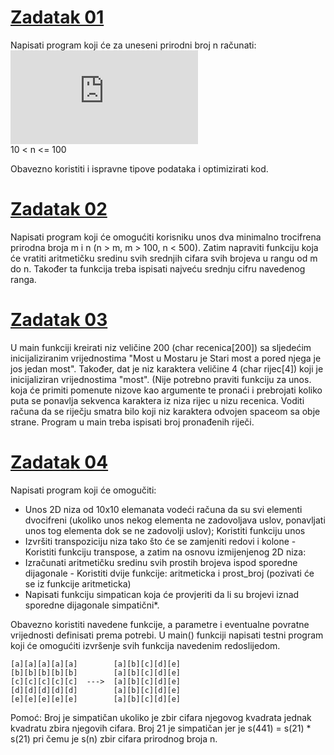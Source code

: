 # [Zadatak 01](./Grupa%20B%20-%20Zadatak%2001.cpp)

Napisati program koji će za uneseni prirodni broj n računati:  
![S = [1/(n+1)] - [1/(n+2!)] + [1/(n+3!)] - [1/(n+4!)] + ... + (-1)^(n-1) * [1/(n+n!)]](https://latex.codecogs.com/gif.latex?S%20%3D%20%5Cfrac%7B1%7D%7Bn%20&plus;%201%7D%20-%20%5Cfrac%7B1%7D%7Bn%20&plus;%202%21%7D%20&plus;%20%5Cfrac%7B1%7D%7Bn%20&plus;%203%21%7D%20-%20%5Cfrac%7B1%7D%7Bn%20&plus;%204%21%7D%20&plus;%20...%20&plus;%20%28-1%29%5E%7Bn-1%7D%20*%20%5Cfrac%7B1%7D%7Bn%20&plus;%20n%21%7D)  
10 < n <= 100
  
Obavezno koristiti i ispravne tipove podataka i optimizirati kod.

# [Zadatak 02](./Grupa%20B%20-%20Zadatak%2002.cpp)

Napisati program koji će omogućiti korisniku unos dva minimalno trocifrena prirodna broja m i n (n > m, m > 100, n < 500). Zatim napraviti funkciju koja će vratiti aritmetičku sredinu svih srednjih cifara svih brojeva u rangu od m do n. Također ta funkcija treba ispisati najveću srednju cifru navedenog ranga.

# [Zadatak 03](./Grupa%20B%20-%20Zadatak%2003.cpp)

U main funkciji kreirati niz veličine 200 (char recenica[200]) sa sljedećim inicijaliziranim vrijednostima "Most u Mostaru je Stari most a pored njega je jos jedan most". Također, dat je niz karaktera veličine 4 (char rijec[4]) koji je inicijaliziran vrijednostima "most". (Nije potrebno praviti funkciju za unos. koja će primiti pomenute nizove kao argumente te pronaći i prebrojati koliko puta se ponavlja sekvenca karaktera iz niza rijec u nizu recenica. Voditi računa da se riječju smatra bilo koji niz karaktera odvojen spaceom sa obje strane. Program u main treba ispisati broj pronađenih riječi.

# [Zadatak 04](./Grupa%20B%20-%20Zadatak%2004.cpp)

Napisati program koji će omogučiti:
* Unos 2D niza od 10x10 elemanata vodeći računa da su svi elementi dvocifreni (ukoliko unos nekog elementa ne zadovoljava uslov, ponavljati unos tog elementa dok se ne zadovolji uslov); Koristiti funkciju unos 
* Izvršiti transpoziciju niza tako što će se zamjeniti redovi i kolone - Koristiti funkciju transpose, a zatim na osnovu izmijenjenog 2D niza:
* Izračunati aritmetičku sredinu svih prostih brojeva ispod sporedne dijagonale - Koristiti dvije funkcije: aritmeticka i prost_broj (pozivati će se iz funkcije aritmeticka)
* Napisati funkciju simpatican koja će provjeriti da li su brojevi iznad sporedne dijagonale simpatični*.
  
Obavezno koristiti navedene funkcije, a parametre i eventualne povratne vrijednosti definisati prema potrebi. U main() funkciji napisati testni program koji će omogućiti izvršenje svih funkcija navedenim redoslijedom.
  ```
  [a][a][a][a][a]        [a][b][c][d][e]
  [b][b][b][b][b]        [a][b][c][d][e]
  [c][c][c][c][c]  --->  [a][b][c][d][e]
  [d][d][d][d][d]        [a][b][c][d][e]
  [e][e][e][e][e]        [a][b][c][d][e]
  ```
Pomoć: Broj je simpatičan ukoliko je zbir cifara njegovog kvadrata jednak kvadratu zbira njegovih cifara. Broj 21 je simpatičan jer je s(441) = s(21) * s(21)  pri čemu je s(n) zbir cifara prirodnog broja n.